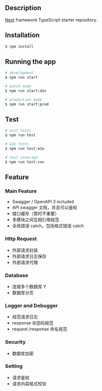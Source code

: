 
## Description

[Nest](https://github.com/nestjs/nest) framework TypeScript starter repository.

## Installation

```bash
$ npm install
```

## Running the app

```bash
# development
$ npm run start

# watch mode
$ npm run start:dev

# production mode
$ npm run start:prod
```

## Test

```bash
# unit tests
$ npm run test

# e2e tests
$ npm run test:e2e

# test coverage
$ npm run test:cov
```

## Feature

### Main Feature
- Swagger / OpenAPI 3 included
- API swagger 文档，并且可以鉴权
- 接口缓存（暂时不重要）
- 多模块之间互相引用规范
- 全局错误 catch，包括格式错误 catch


### Http Request
- 外部请求封装
- 外部请求日志保存
- 外部请求代理


### Database

- 连接多个数据库 Y
- 数据库分页

### Logger and Debugger
- 规范请求日志
- response 状态码规范
- request /response 命名规范

### Security
- 数据库加密

### Setting
- 请求鉴权
- 请求内容格式校验
